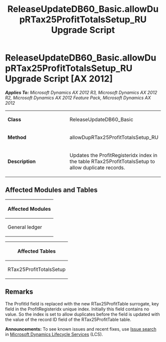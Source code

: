 ﻿---
title: ReleaseUpdateDB60_Basic.allowDupRTax25ProfitTotalsSetup_RU Upgrade Script
TOCTitle: ReleaseUpdateDB60_Basic.allowDupRTax25ProfitTotalsSetup_RU Upgrade Script
ms:assetid: af50d0b7-3d3b-bf87-6a1a-c4e71ffa5eb0
ms:mtpsurl: https://msdn.microsoft.com/en-us/library/JJ686566(v=AX.60)
ms:contentKeyID: 49710520
ms.date: 05/18/2015
mtps_version: v=AX.60
---

# ReleaseUpdateDB60\_Basic.allowDupRTax25ProfitTotalsSetup\_RU Upgrade Script [AX 2012]


_**Applies To:** Microsoft Dynamics AX 2012 R3, Microsoft Dynamics AX 2012 R2, Microsoft Dynamics AX 2012 Feature Pack, Microsoft Dynamics AX 2012_

<table>
<colgroup>
<col style="width: 50%" />
<col style="width: 50%" />
</colgroup>
<tbody>
<tr class="odd">
<td><p><strong>Class</strong></p></td>
<td><p>ReleaseUpdateDB60_Basic</p></td>
</tr>
<tr class="even">
<td><p><strong>Method</strong></p></td>
<td><p>allowDupRTax25ProfitTotalsSetup_RU</p></td>
</tr>
<tr class="odd">
<td><p><strong>Description</strong></p></td>
<td><p>Updates the ProfitRegisteridx index in the table RTax25ProfitTotalsSetup to allow duplicate records.</p></td>
</tr>
</tbody>
</table>


## Affected Modules and Tables

<table>
<colgroup>
<col style="width: 100%" />
</colgroup>
<thead>
<tr class="header">
<th><p>Affected Modules</p></th>
</tr>
</thead>
<tbody>
<tr class="odd">
<td><p>General ledger</p></td>
</tr>
</tbody>
</table>


<table>
<colgroup>
<col style="width: 100%" />
</colgroup>
<thead>
<tr class="header">
<th><p>Affected Tables</p></th>
</tr>
</thead>
<tbody>
<tr class="odd">
<td><p>RTax25ProfitTotalsSetup</p></td>
</tr>
</tbody>
</table>


## Remarks

The ProfitId field is replaced with the new RTax25ProfitTable surrogate, key field in the ProfitRegisteridx unique index. Initially this field contains no value. So the index is set to allow duplicates before the field is updated with the value of the record ID field of the RTax25ProfitTable table.

  
**Announcements:** To see known issues and recent fixes, use [Issue search](http://go.microsoft.com/fwlink/?linkid=389258) in [Microsoft Dynamics Lifecycle Services](http://go.microsoft.com/fwlink/?linkid=306505) (LCS).

